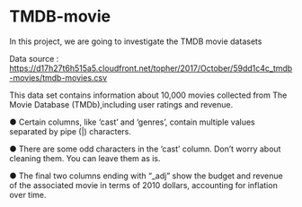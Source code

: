 # TMDB-movie

In this project, we are going to investigate the TMDB movie datasets

Data source :  https://d17h27t6h515a5.cloudfront.net/topher/2017/October/59dd1c4c_tmdb-movies/tmdb-movies.csv

This data set contains information about 10,000 movies collected from The Movie Database (TMDb),including user ratings and revenue.

● Certain columns, like ‘cast’
and ‘genres’, contain multiple
values separated by pipe (|)
characters.

● There are some odd characters
in the ‘cast’ column. Don’t worry
about cleaning them. You can
leave them as is.

● The final two columns ending
with “_adj” show the budget and
revenue of the associated movie
in terms of 2010 dollars,
accounting for inflation over
time.
